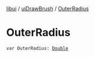 [libui](../index.md) / [uiDrawBrush](index.md) / [OuterRadius](./-outer-radius.md)

# OuterRadius

`var OuterRadius: `[`Double`](https://kotlinlang.org/api/latest/jvm/stdlib/kotlin/-double/index.html)